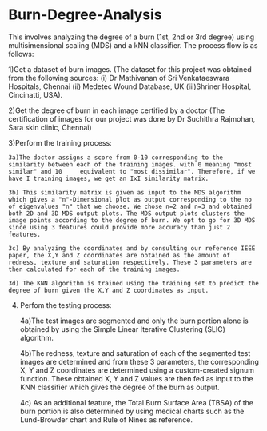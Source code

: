# Burn-Degree-Analysis
This involves analyzing the degree of a burn (1st, 2nd or 3rd degree) using multisimensional scaling (MDS) and a kNN classifier.
The process flow is as follows:

1)Get a dataset of burn images. (The dataset for this project was obtained from the following sources: (i) Dr Mathivanan of Sri Venkataeswara Hospitals, Chennai  (ii) Medetec Wound Database, UK  (iii)Shriner Hospital, Cincinatti, USA).

2)Get the degree of burn in each image certified by a doctor (The certification of images for our project was done by Dr Suchithra Rajmohan, Sara skin clinic, Chennai)

3)Perform the training process:
  
   	3a)The doctor assigns a score from 0-10 corresponding to the similarity between each of the training images. with 0 meaning "most similar" and 10     equivalent to "most dissimilar". Therefore, if we have I training images, we get an IxI similarity matrix.
  
   	3b) This similarity matrix is given as input to the MDS algorithm which gives a "n"-Dimensional plot as output corresponding to the no of eigenvalues "n" that we choose. We chose n=2 and n=3 and obtained both 2D and 3D MDS output plots. The MDS output plots clusters the image points according to the degree of burn. We opt to go for 3D MDS since using 3 features could provide more accuracy than just 2 features.
  
   	3c) By analyzing the coordinates and by consulting our reference IEEE paper, the X,Y and Z coordinates are obtained as the amount of redness, texture and saturation respectively. These 3 parameters are then calculated for each of the training images.
  
   	3d) The KNN algorithm is trained using the training set to predict the degree of burn given the X,Y and Z coordinates as input.


4) Perfom the testing process:
  
      4a)The test images are segmented and only the burn portion alone is obtained by using the Simple Linear Iterative Clustering (SLIC) algorithm.
  
      4b)The redness, texture and saturation of each of the segmented test images are determined and from these 3 parameters, the corresponding X, Y and Z coordinates are determined using a custom-created signum function. These obtained X, Y and Z values are then fed as input to the KNN classifier which gives the degree of the burn as output.
      
      4c) As an additional feature, the Total Burn Surface Area (TBSA) of the burn portion is also determined by using medical charts such as the Lund-Browder chart and Rule of Nines as reference.
  
